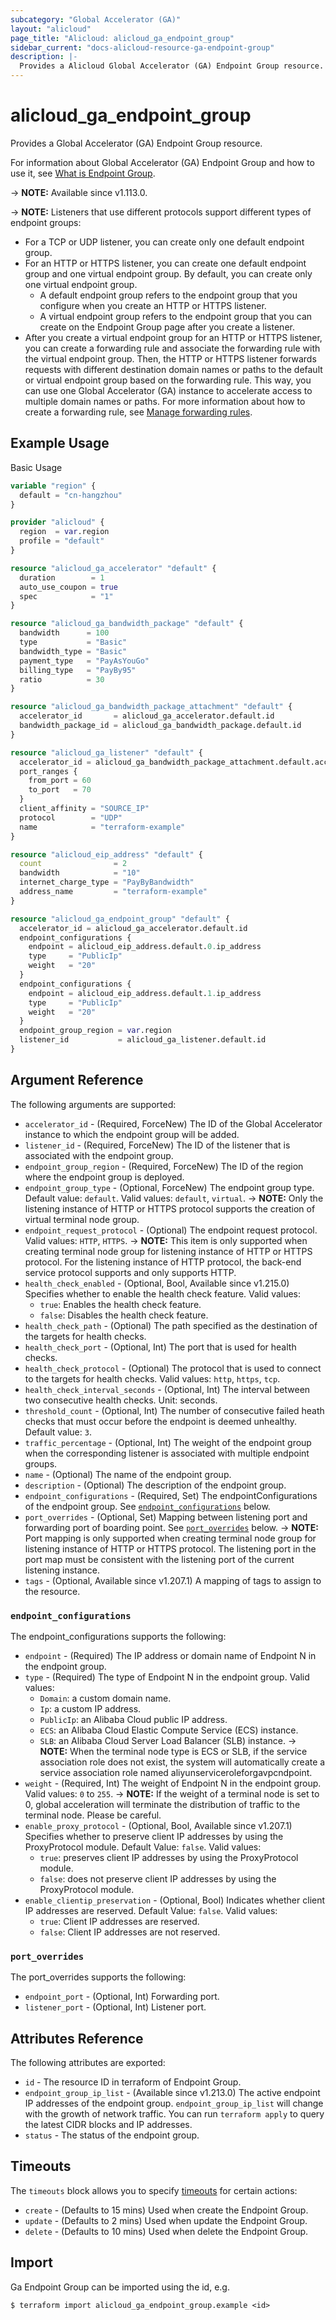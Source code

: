 ```yaml
---
subcategory: "Global Accelerator (GA)"
layout: "alicloud"
page_title: "Alicloud: alicloud_ga_endpoint_group"
sidebar_current: "docs-alicloud-resource-ga-endpoint-group"
description: |-
  Provides a Alicloud Global Accelerator (GA) Endpoint Group resource.
---
```


# alicloud_ga_endpoint_group

Provides a Global Accelerator (GA) Endpoint Group resource.

For information about Global Accelerator (GA) Endpoint Group and how to use it, see [What is Endpoint Group](https://www.alibabacloud.com/help/en/global-accelerator/latest/api-ga-2019-11-20-createendpointgroup).

-> **NOTE:** Available since v1.113.0.

-> **NOTE:** Listeners that use different protocols support different types of endpoint groups:

* For a TCP or UDP listener, you can create only one default endpoint group. 
* For an HTTP or HTTPS listener, you can create one default endpoint group and one virtual endpoint group. By default, you can create only one virtual endpoint group. 
  * A default endpoint group refers to the endpoint group that you configure when you create an HTTP or HTTPS listener. 
  * A virtual endpoint group refers to the endpoint group that you can create on the Endpoint Group page after you create a listener.
* After you create a virtual endpoint group for an HTTP or HTTPS listener, you can create a forwarding rule and associate the forwarding rule with the virtual endpoint group. Then, the HTTP or HTTPS listener forwards requests with different destination domain names or paths to the default or virtual endpoint group based on the forwarding rule. This way, you can use one Global Accelerator (GA) instance to accelerate access to multiple domain names or paths. For more information about how to create a forwarding rule, see [Manage forwarding rules](https://www.alibabacloud.com/help/en/doc-detail/204224.htm).

## Example Usage

Basic Usage

```terraform
variable "region" {
  default = "cn-hangzhou"
}

provider "alicloud" {
  region  = var.region
  profile = "default"
}

resource "alicloud_ga_accelerator" "default" {
  duration        = 1
  auto_use_coupon = true
  spec            = "1"
}

resource "alicloud_ga_bandwidth_package" "default" {
  bandwidth      = 100
  type           = "Basic"
  bandwidth_type = "Basic"
  payment_type   = "PayAsYouGo"
  billing_type   = "PayBy95"
  ratio          = 30
}

resource "alicloud_ga_bandwidth_package_attachment" "default" {
  accelerator_id       = alicloud_ga_accelerator.default.id
  bandwidth_package_id = alicloud_ga_bandwidth_package.default.id
}

resource "alicloud_ga_listener" "default" {
  accelerator_id = alicloud_ga_bandwidth_package_attachment.default.accelerator_id
  port_ranges {
    from_port = 60
    to_port   = 70
  }
  client_affinity = "SOURCE_IP"
  protocol        = "UDP"
  name            = "terraform-example"
}

resource "alicloud_eip_address" "default" {
  count                = 2
  bandwidth            = "10"
  internet_charge_type = "PayByBandwidth"
  address_name         = "terraform-example"
}

resource "alicloud_ga_endpoint_group" "default" {
  accelerator_id = alicloud_ga_accelerator.default.id
  endpoint_configurations {
    endpoint = alicloud_eip_address.default.0.ip_address
    type     = "PublicIp"
    weight   = "20"
  }
  endpoint_configurations {
    endpoint = alicloud_eip_address.default.1.ip_address
    type     = "PublicIp"
    weight   = "20"
  }
  endpoint_group_region = var.region
  listener_id           = alicloud_ga_listener.default.id
}
```

## Argument Reference

The following arguments are supported:

* `accelerator_id` - (Required, ForceNew) The ID of the Global Accelerator instance to which the endpoint group will be added.
* `listener_id` - (Required, ForceNew) The ID of the listener that is associated with the endpoint group.
* `endpoint_group_region` - (Required, ForceNew) The ID of the region where the endpoint group is deployed.
* `endpoint_group_type` - (Optional, ForceNew) The endpoint group type. Default value: `default`. Valid values: `default`, `virtual`.
-> **NOTE:** Only the listening instance of HTTP or HTTPS protocol supports the creation of virtual terminal node group.
* `endpoint_request_protocol` - (Optional) The endpoint request protocol. Valid values: `HTTP`, `HTTPS`.
-> **NOTE:** This item is only supported when creating terminal node group for listening instance of HTTP or HTTPS protocol. For the listening instance of HTTP protocol, the back-end service protocol supports and only supports HTTP.
* `health_check_enabled` - (Optional, Bool, Available since v1.215.0) Specifies whether to enable the health check feature. Valid values:
  - `true`: Enables the health check feature.
  - `false`: Disables the health check feature.
* `health_check_path` - (Optional) The path specified as the destination of the targets for health checks.
* `health_check_port` - (Optional, Int) The port that is used for health checks.
* `health_check_protocol` - (Optional) The protocol that is used to connect to the targets for health checks. Valid values: `http`, `https`, `tcp`.
* `health_check_interval_seconds` - (Optional, Int) The interval between two consecutive health checks. Unit: seconds.
* `threshold_count` - (Optional, Int) The number of consecutive failed heath checks that must occur before the endpoint is deemed unhealthy. Default value: `3`.
* `traffic_percentage` - (Optional, Int) The weight of the endpoint group when the corresponding listener is associated with multiple endpoint groups.
* `name` - (Optional) The name of the endpoint group.
* `description` - (Optional) The description of the endpoint group.
* `endpoint_configurations` - (Required, Set) The endpointConfigurations of the endpoint group. See [`endpoint_configurations`](#endpoint_configurations) below.
* `port_overrides` - (Optional, Set) Mapping between listening port and forwarding port of boarding point. See [`port_overrides`](#port_overrides) below.
-> **NOTE:** Port mapping is only supported when creating terminal node group for listening instance of HTTP or HTTPS protocol. The listening port in the port map must be consistent with the listening port of the current listening instance.
* `tags` - (Optional, Available since v1.207.1) A mapping of tags to assign to the resource.

### `endpoint_configurations`

The endpoint_configurations supports the following:

* `endpoint` - (Required) The IP address or domain name of Endpoint N in the endpoint group.
* `type` - (Required) The type of Endpoint N in the endpoint group. Valid values:
  - `Domain`: a custom domain name.
  - `Ip`: a custom IP address.
  - `PublicIp`: an Alibaba Cloud public IP address.
  - `ECS`: an Alibaba Cloud Elastic Compute Service (ECS) instance.
  - `SLB`: an Alibaba Cloud Server Load Balancer (SLB) instance.
    -> **NOTE:** When the terminal node type is ECS or SLB, if the service association role does not exist, the system will automatically create a service association role named aliyunserviceroleforgavpcndpoint.
* `weight` - (Required, Int) The weight of Endpoint N in the endpoint group. Valid values: `0` to `255`.
  -> **NOTE:** If the weight of a terminal node is set to 0, global acceleration will terminate the distribution of traffic to the terminal node. Please be careful.
* `enable_proxy_protocol` - (Optional, Bool, Available since v1.207.1) Specifies whether to preserve client IP addresses by using the ProxyProtocol module. Default Value: `false`. Valid values:
  - `true`: preserves client IP addresses by using the ProxyProtocol module.
  - `false`: does not preserve client IP addresses by using the ProxyProtocol module.
* `enable_clientip_preservation` - (Optional, Bool) Indicates whether client IP addresses are reserved. Default Value: `false`. Valid values:
  - `true`: Client IP addresses are reserved.
  - `false`: Client IP addresses are not reserved.

### `port_overrides`

The port_overrides supports the following: 

* `endpoint_port` - (Optional, Int) Forwarding port.
* `listener_port` - (Optional, Int) Listener port.

## Attributes Reference

The following attributes are exported:

* `id` - The resource ID in terraform of Endpoint Group.
* `endpoint_group_ip_list` - (Available since v1.213.0) The active endpoint IP addresses of the endpoint group. `endpoint_group_ip_list` will change with the growth of network traffic. You can run `terraform apply` to query the latest CIDR blocks and IP addresses.
* `status` - The status of the endpoint group.

## Timeouts

The `timeouts` block allows you to specify [timeouts](https://www.terraform.io/docs/configuration-0-11/resources.html#timeouts) for certain actions:

* `create` - (Defaults to 15 mins) Used when create the Endpoint Group.
* `update` - (Defaults to 2 mins) Used when update the Endpoint Group.
* `delete` - (Defaults to 10 mins) Used when delete the Endpoint Group.

## Import

Ga Endpoint Group can be imported using the id, e.g.

```shell
$ terraform import alicloud_ga_endpoint_group.example <id>
```
